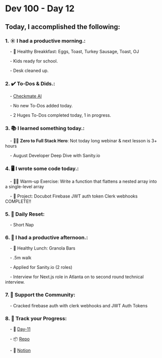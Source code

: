 # Dev 100 - Day 12

## Today, I accomplished the following:

### 1. ☀️ **I had a productive morning.**:

    - 🍳 Healthy Breakkfast: Eggs, Toast, Turkey  Sausage, Toast, OJ

    - Kids ready for school.

    - Desk cleaned up.


### 2. ✔️ **To-Dos & Dids.**:

    - [Checkmate AI](https://checkmate-ai.vercel.app/)

    - No new To-Dos added today.

    - 2 Huges To-Dos completed today, 1 in progress.

### 3. 📚 **I learned something today.**:

    - 🦸‍♂️ **Zero to Full Stack Hero**: Not today long webinar & next lesson is 3+ hours

    - August Developer Deep Dive with Sanity.io

### 4. 🖥️ **I wrote some code today.**:

    - 🏋️‍♂️ Warm-up Exercise: Write a function that flattens a nested array into a single-level array

    - 🦺 Project: Docubot Firebase JWT auth token Clerk webhooks COMPLETE!!

### 5. 🏃 **Daily Reset**:

    - Short Nap

### 6. 🌈 **I had a productive afternoon.**:

    - 🍱 Healthy Lunch: Granola Bars

    - .5m walk 

    - Applied for Sanity.io (2 roles)

    - Interview for Next.js role in Atlanta on to second round technical interview.

### 7. 💪 **Support the Community**:

    - Cracked firebase auth with clerk webhooks and JWT Auth Tokens

### 8. 🔗 **Track your Progress**:

    - 🏫 [Day-11](https://www.skool.com/universityofcode/dev-100-day-11)

    - 📦️ [Repo](https://github.com/Digitl-Alchemyst/dev100/blob/main/Day-11/day11.md)

    - 📄 [Notion](https://liberating-galley-48d.notion.site/Dev100-Coding-Lifestyle-Challenge-a85ec9fba3ce41f3b29d581a1a85d92b?pvs=4)
